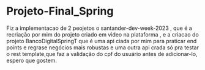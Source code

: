 # Projeto-Final_Spring

Fiz a implementacao de 2 peojetos o santander-dev-week-2023 , que é a recriação por mim do projeto criado em video na plataforma ,
e a criacao do projeto BancoDigitalSpringT que é uma api ciada por mim para praticar end points e regrase negócios mais robustas
e uma outra api crada só pra testar o rest template,que faz a validação do cpf do usuário antes de adicionar-lo, espero que gostem.
